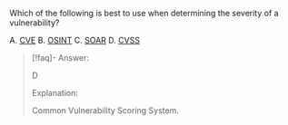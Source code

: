 
Which of the following is best to use when determining the severity of a vulnerability? 

A. [CVE](../../Glossary/CVE.md) 
B. [OSINT](../../Glossary/OSINT.md) 
C. [SOAR](../../Glossary/SOAR.md) 
D. [CVSS](../../Glossary/CVSS.md)

> [!faq]- Answer: 
> 
> D 
> 
> Explanation: 
> 
> Common Vulnerability Scoring System.

